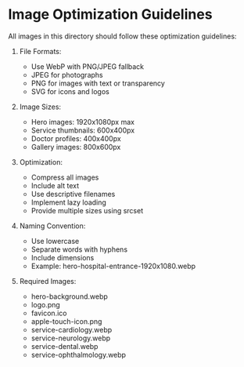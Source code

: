 # Image Optimization Guidelines

All images in this directory should follow these optimization guidelines:

1. File Formats:
   - Use WebP with PNG/JPEG fallback
   - JPEG for photographs
   - PNG for images with text or transparency
   - SVG for icons and logos

2. Image Sizes:
   - Hero images: 1920x1080px max
   - Service thumbnails: 600x400px
   - Doctor profiles: 400x400px
   - Gallery images: 800x600px

3. Optimization:
   - Compress all images
   - Include alt text
   - Use descriptive filenames
   - Implement lazy loading
   - Provide multiple sizes using srcset

4. Naming Convention:
   - Use lowercase
   - Separate words with hyphens
   - Include dimensions
   - Example: hero-hospital-entrance-1920x1080.webp

5. Required Images:
   - hero-background.webp
   - logo.png
   - favicon.ico
   - apple-touch-icon.png
   - service-cardiology.webp
   - service-neurology.webp
   - service-dental.webp
   - service-ophthalmology.webp
